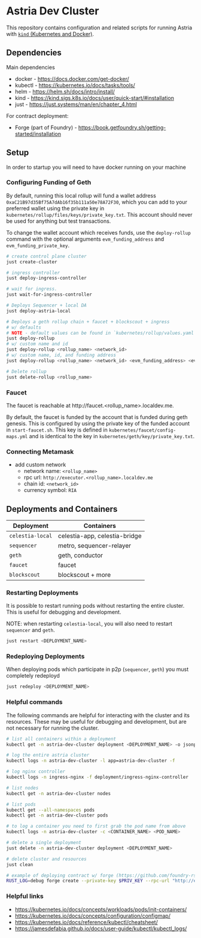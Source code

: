 # Astria Dev Cluster

This repository contains configuration and related scripts for running Astria with [`kind` (Kubernetes and Docker)](https://kind.sigs.k8s.io/).

## Dependencies

Main dependencies

* docker - https://docs.docker.com/get-docker/
* kubectl - https://kubernetes.io/docs/tasks/tools/
* helm - https://helm.sh/docs/intro/install/
* kind - https://kind.sigs.k8s.io/docs/user/quick-start/#installation
* just - https://just.systems/man/en/chapter_4.html

For contract deployment:

* Forge (part of Foundry) - https://book.getfoundry.sh/getting-started/installation

## Setup

In order to startup you will need to have docker running on your machine

### Configuring Funding of Geth

By default, running this local rollup will fund a wallet address `0xaC21B97d35Bf75A7dAb16f35b111a50e78A72F30`, which you can add to your preferred wallet using the private key in `kubernetes/rollup/files/keys/private_key.txt`. This account should never be used for anything but test transactions.

To change the wallet account which receives funds, use the `deploy-rollup` command with the optional arguments `evm_funding_address` and `evm_funding_private_key`.

```bash
# create control plane cluster
just create-cluster

# ingress controller
just deploy-ingress-controller

# wait for ingress.
just wait-for-ingress-controller

# Deploys Sequencer + local DA
just deploy-astria-local

# Deploys a geth rollup chain + faucet + blockscout + ingress
# w/ defaults
# NOTE - default values can be found in `kubernetes/rollup/values.yaml`
just deploy-rollup
# w/ custom name and id
just deploy-rollup <rollup_name> <network_id>
# w/ custom name, id, and funding address
just deploy-rollup <rollup_name> <network_id> <evm_funding_address> <evm_funding_private_key>

# Delete rollup
just delete-rollup <rollup_name>
```

### Faucet

The faucet is reachable at http://faucet.<rollup_name>.localdev.me.

By default, the faucet is funded by the account that is funded during geth genesis. This is configured by using the private key of the funded account in `start-faucet.sh`. This key is defined in `kubernetes/faucet/config-maps.yml` and is identical to the key in `kubernetes/geth/key/private_key.txt`.

### Connecting Metamask

* add custom network
    * network name: `<rollup_name>`
    * rpc url: `http://executor.<rollup_name>.localdev.me`
    * chain id: `<network_id>`
    * currency symbol: `RIA`

## Deployments and Containers

| Deployment       | Containers                    |
|------------------|-------------------------------|
| `celestia-local` | celestia-app, celestia-bridge |
| `sequencer`      | metro, sequencer-relayer      |
| `geth`           | geth, conductor               |
| `faucet`         | faucet                        |
| `blockscout`     | blockscout + more             |

### Restarting Deployments

It is possible to restart running pods without restarting the entire cluster. This is useful for debugging and development.

NOTE: when restarting `celestia-local`, you will also need to restart `sequencer` and `geth`.

```bash
just restart <DEPLOYMENT_NAME>
```

### Redeploying Deployments

When deploying pods which participate in p2p (`sequencer`, `geth`) you must completely redeployd

```bash
just redeploy <DEPLOYMENT_NAME>
```

### Helpful commands

The following commands are helpful for interacting with the cluster and its resources. These may be useful for debugging and development, but are not necessary for running the cluster.

```bash
# list all containers within a deployment
kubectl get -n astria-dev-cluster deployment <DEPLOYMENT_NAME> -o jsonpath='{.spec.template.spec.containers[*].name}'

# log the entire astria cluster
kubectl logs -n astria-dev-cluster -l app=astria-dev-cluster -f

# log nginx controller
kubectl logs -n ingress-nginx -f deployment/ingress-nginx-controller

# list nodes
kubectl get -n astria-dev-cluster nodes

# list pods
kubectl get --all-namespaces pods
kubectl get -n astria-dev-cluster pods

# to log a container you need to first grab the pod name from above
kubectl logs -n astria-dev-cluster -c <CONTAINER_NAME> <POD_NAME>

# delete a single deployment
just delete -n astria-dev-cluster deployment <DEPLOYMENT_NAME>

# delete cluster and resources
just clean

# example of deploying contract w/ forge (https://github.com/foundry-rs/foundry)
RUST_LOG=debug forge create --private-key $PRIV_KEY --rpc-url "http://executor.astria.localdev.me" src/Storage.sol:Storage
```

### Helpful links

* https://kubernetes.io/docs/concepts/workloads/pods/init-containers/
* https://kubernetes.io/docs/concepts/configuration/configmap/
* https://kubernetes.io/docs/reference/kubectl/cheatsheet/
* https://jamesdefabia.github.io/docs/user-guide/kubectl/kubectl_logs/
